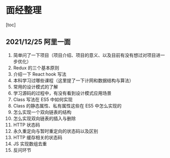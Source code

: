 # 面经整理

[toc]

## 2021/12/25 阿里一面

1. 简单问了一下项目（项目介绍、项目的意义、以及目前有没有想过对项目进一步优化）
2. Redux 的三个基本原则
3. 介绍一下 React hook 写法
4. 本科学习过哪些课程（这里提了一下计网和数据结构与算法）
5. 常用的设计模式的了解
6. 学习源码的过程中，有没有看到设计模式应用场景
7. Class 写法在 ES5 中如何实现
8. Class 的静态属性、私有属性这些在 ES5 中怎么实现的
9. 怎么实现一个双向链表的结构
10. 怎么实现双向链表的插入与删除
11. HTTP 状态码
12. 永久重定向与暂时重定向的状态码以及区别
13. HTTP 缓存相关的状态码
14. JS 实现数组去重
15. 反问环节
